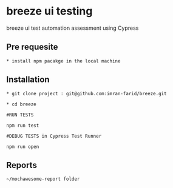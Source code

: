 # breeze ui testing
breeze ui test automation assessment using Cypress

## Pre requesite
 ```
* install npm pacakge in the local machine

```
## Installation
 ```
* git clone project : git@github.com:imran-farid/breeze.git

* cd breeze

#RUN TESTS

npm run test

#DEBUG TESTS in Cypress Test Runner

npm run open

```

## Reports

```
~/mochawesome-report folder
```
